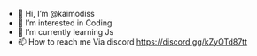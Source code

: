- 👋 Hi, I’m @kaimodiss
- 👀 I’m interested in Coding
- 🌱 I’m currently learning Js
- 📫 How to reach me Via discord https://discord.gg/kZyQTd87tt

